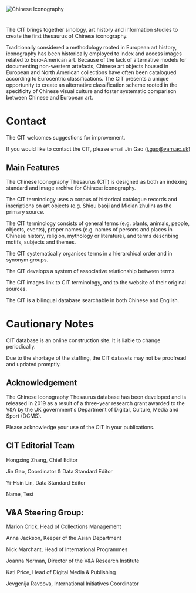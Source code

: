 ![Chinese Iconography](projectlogo.png)

# 

The CIT brings together sinology, art history and information studies to create the first thesaurus of Chinese iconography.

Traditionally considered a methodology rooted in European art history, iconography has been historically employed to index and access images related to Euro-American art. Because of the lack of alternative models for documenting non-western artefacts, Chinese art objects housed in European and North American collections have often been catalogued according to Eurocentric classifications. The CIT presents a unique opportunity to create an alternative classification scheme rooted in the specificity of Chinese visual culture and foster systematic comparison between Chinese and European art.

# Contact

The CIT welcomes suggestions for improvement.

If you would like to contact the CIT, please email Jin Gao (j.gao@vam.ac.uk)

## Main Features

The Chinese Iconography Thesaurus (CIT) is designed as both an indexing standard and image archive for Chinese iconography.

The CIT terminology uses a corpus of historical catalogue records and inscriptions on art objects (e.g. Shiqu baoji and Midian zhulin) as the primary source.

The CIT terminology consists of general terms (e.g. plants, animals, people, objects, events), proper names (e.g. names of persons and places in Chinese history, religion, mythology or literature), and terms describing motifs, subjects and themes.

The CIT systematically organises terms in a hierarchical order and in synonym groups.

The CIT develops a system of associative relationship between terms.

The CIT images link to CIT terminology, and to the website of their original sources.

The CIT is a bilingual database searchable in both Chinese and English.

# Cautionary Notes

CIT database is an online construction site. It is liable to change periodically.

Due to the shortage of the staffing, the CIT datasets may not be proofread and updated promptly.

## Acknowledgement

The Chinese Iconography Thesaurus database has been developed and is released in 2019 as a result of a three-year research grant awarded to the V&A by the UK government's Department of Digital, Culture, Media and Sport (DCMS).

Please acknowledge your use of the CIT in your publications.

## CIT Editorial Team

Hongxing Zhang, Chief Editor

Jin Gao, Coordinator & Data Standard Editor

Yi-Hsin Lin, Data Standard Editor

Name, Test

## V&A Steering Group:

Marion Crick, Head of Collections Management

Anna Jackson, Keeper of the Asian Department

Nick Marchant, Head of International Programmes

Joanna Norman, Director of the V&A Research Institute

Kati Price, Head of Digital Media & Publishing

Jevgenija Ravcova, International Initiatives Coordinator
